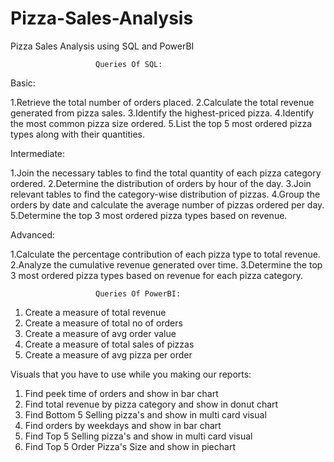 # Pizza-Sales-Analysis
Pizza Sales Analysis using SQL and PowerBI

                       Queries Of SQL:
Basic:

1.Retrieve the total number of orders placed.
2.Calculate the total revenue generated from pizza sales.
3.Identify the highest-priced pizza.
4.Identify the most common pizza size ordered.
5.List the top 5 most ordered pizza types along with their quantities.


Intermediate:

1.Join the necessary tables to find the total quantity of each pizza category ordered.
2.Determine the distribution of orders by hour of the day.
3.Join relevant tables to find the category-wise distribution of pizzas.
4.Group the orders by date and calculate the average number of pizzas ordered per day.
5.Determine the top 3 most ordered pizza types based on revenue.

Advanced:

1.Calculate the percentage contribution of each pizza type to total revenue.
2.Analyze the cumulative revenue generated over time.
3.Determine the top 3 most ordered pizza types based on revenue for each pizza category.

                       Queries Of PowerBI:
                       
1. Create a measure of total revenue
2. Create a measure of total no of orders
3. Create a measure of avg order value
4. Create a measure of total sales of pizzas
5. Create a measure of avg pizza per order

Visuals that you have to use while you making our reports:

1. Find peek time of orders and show in bar chart
2. Find total revenue by pizza category and show in donut chart
3. Find Bottom 5 Selling pizza's and show in multi card visual
4. Find orders by weekdays and show in bar chart
5. Find Top 5 Selling pizza's and show in multi card visual
6. Find Top 5 Order Pizza's Size and show in piechart
                
